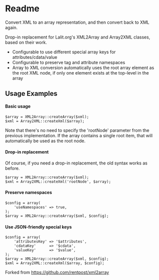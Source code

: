 Readme
===

Convert XML to an array representation, and then convert back to XML again.

Drop-in replacement for Lalit.org's XML2Array and Array2XML classes, based on their work.

* Configurable to use different special array keys for attributes/cdata/value
* Configurable to preserve tag and attribute namespaces
* Array to XML conversion automatically uses the root array element as the root XML node, if only one element exists at the top-level in the array


Usage Examples
---
#### Basic usage

    $array = XML2Array::createArray($xml);
    $xml = Array2XML::createXml($array);

Note that there's no need to specify the 'rootNode' parameter from the previous implementation. If the array contains a single root item, that will automatically be used as the root node.

#### Drop-in replacement

Of course, if you need a drop-in replacement, the old syntax works as before.

    $array = XML2Array::createArray($xml);
    $xml = Array2XML::createXml('rootNode', $array);

#### Preserve namespaces
    
    $config = array(
        'useNamespaces' => true,
    );
    $array = XML2Array::createArray($xml, $config);

#### Use JSON-friendly special keys
    
    $config = array(
        'attributesKey' => '$attributes',
        'cdataKey'      => '$cdata',
        'valueKey'      => '$value',
    );
    $array = XML2Array::createArray($xml, $config);
    $xml = Array2XML::createXml($array, $config);

Forked from https://github.com/rentpost/xml2array